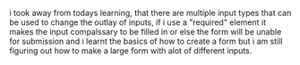 i took away from todays learning, that there are multiple input types that can be used to change the outlay of inputs, if i use a "required" element it makes the input compalssary to be filled in or else the form will be unable for submission and i learnt the basics of how to create a form but i am still figuring out how to make a large form with alot of different inputs.